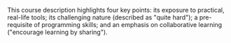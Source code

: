 This course description highlights four key points: its exposure to practical, real-life tools; its challenging nature (described as "quite hard"); a pre-requisite of programming skills; and an emphasis on collaborative learning ("encourage learning by sharing").